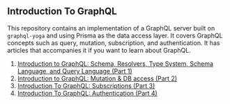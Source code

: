 ## Introduction To GraphQL

This repository contains an implementation of a GraphQL server built on `graphql-yoga` and using Prisma as the data access layer. It covers GraphQL concepts such as query, mutation, subscription, and authentication. It has articles that accompanies it if you want to learn about GraphQL.

1. [Introduction to GraphQL: Schema, Resolvers, Type System, Schema Language, and Query Language (Part 1)](#)
2. [Introduction to GraphQL: Mutation & DB access (Part 2)](#)
3. [Introduction To GraphQL: Subscriptions (Part 3)](#)
4. [Introduction To GraphQL: Authentication (Part 4)](#)
